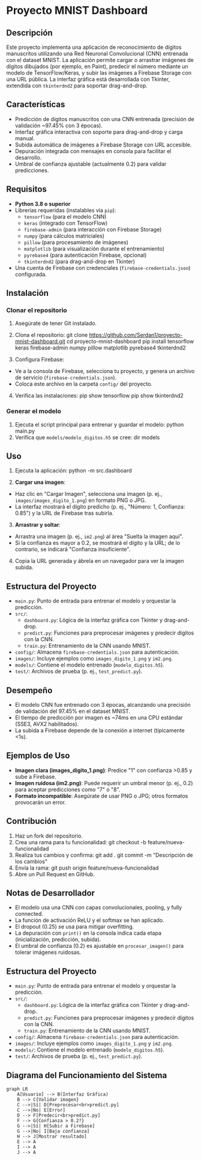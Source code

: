 # Proyecto MNIST Dashboard

## Descripción
Este proyecto implementa una aplicación de reconocimiento de dígitos manuscritos utilizando una Red Neuronal Convolucional (CNN) entrenada con el dataset MNIST. La aplicación permite cargar o arrastrar imágenes de dígitos dibujados (por ejemplo, en Paint), predecir el número mediante un modelo de TensorFlow/Keras, y subir las imágenes a Firebase Storage con una URL pública. La interfaz gráfica está desarrollada con Tkinter, extendida con `tkinterdnd2` para soportar drag-and-drop. 

## Características
- Predicción de dígitos manuscritos con una CNN entrenada (precisión de validación ~97.45% con 3 épocas).
- Interfaz gráfica interactiva con soporte para drag-and-drop y carga manual.
- Subida automática de imágenes a Firebase Storage con URL accesible.
- Depuración integrada con mensajes en consola para facilitar el desarrollo.
- Umbral de confianza ajustable (actualmente 0.2) para validar predicciones.

## Requisitos
- **Python 3.8 o superior**
- Librerías requeridas (instalables vía `pip`):
  - `tensorflow` (para el modelo CNN)
  - `keras` (integrado con TensorFlow)
  - `firebase-admin` (para interacción con Firebase Storage)
  - `numpy` (para cálculos matriciales)
  - `pillow` (para procesamiento de imágenes)
  - `matplotlib` (para visualización durante el entrenamiento)
  - `pyrebase4` (para autenticación Firebase, opcional)
  - `tkinterdnd2` (para drag-and-drop en Tkinter)
- Una cuenta de Firebase con credenciales (`firebase-credentials.json`) configurada.

## Instalación

### Clonar el repositorio
1. Asegúrate de tener Git instalado.
2. Clona el repositorio:
   git clone https://github.com/Serdan1/proyecto-mnist-dashboard.git
   cd proyecto-mnist-dashboard
   pip install tensorflow keras firebase-admin numpy pillow matplotlib pyrebase4 tkinterdnd2

3. Configura Firebase:
- Ve a la consola de Firebase, selecciona tu proyecto, y genera un archivo de servicio (`firebase-credentials.json`).
- Coloca este archivo en la carpeta `config/` del proyecto.
4. Verifica las instalaciones:
   pip show tensorflow
   pip show tkinterdnd2


### Generar el modelo
1. Ejecuta el script principal para entrenar y guardar el modelo:
  python main.py
2. Verifica que `models/modelo_digitos.h5` se cree:
  dir models


## Uso
1. Ejecuta la aplicación:
  python -m src.dashboard

2. **Cargar una imagen**:
- Haz clic en "Cargar Imagen", selecciona una imagen (p. ej., `images/images_digito_1.png`) en formato PNG o JPG.
- La interfaz mostrará el dígito predicho (p. ej., "Número: 1, Confianza: 0.85") y la URL de Firebase tras subirla.
3. **Arrastrar y soltar**:
- Arrastra una imagen (p. ej., `im2.png`) al área "Suelta la imagen aquí".
- Si la confianza es mayor a 0.2, se mostrará el dígito y la URL; de lo contrario, se indicará "Confianza insuficiente".
4. Copia la URL generada y ábrela en un navegador para ver la imagen subida.

## Estructura del Proyecto
- `main.py`: Punto de entrada para entrenar el modelo y orquestar la predicción.
- `src/`:
  - `dashboard.py`: Lógica de la interfaz gráfica con Tkinter y drag-and-drop.
  - `predict.py`: Funciones para preprocesar imágenes y predecir dígitos con la CNN.
  - `train.py`: Entrenamiento de la CNN usando MNIST.
- `config/`: Almacena `firebase-credentials.json` para autenticación.
- `images/`: Incluye ejemplos como `images_digito_1.png` y `im2.png`.
- `models/`: Contiene el modelo entrenado (`modelo_digitos.h5`).
- `test/`: Archivos de prueba (p. ej., `test_predict.py`).

## Desempeño
- El modelo CNN fue entrenado con 3 épocas, alcanzando una precisión de validación del 97.45% en el dataset MNIST.
- El tiempo de predicción por imagen es ~74ms en una CPU estándar (SSE3, AVX2 habilitados).
- La subida a Firebase depende de la conexión a internet (típicamente <1s).


## Ejemplos de Uso
- **Imagen clara (images_digito_1.png)**: Predice "1" con confianza >0.85 y sube a Firebase.
- **Imagen ruidosa (im2.png)**: Puede requerir un umbral menor (p. ej., 0.2) para aceptar predicciones como "7" o "8".
- **Formato incompatible**: Asegúrate de usar PNG o JPG; otros formatos provocarán un error.

## Contribución
1. Haz un fork del repositorio.
2. Crea una rama para tu funcionalidad:
   git checkout -b feature/nueva-funcionalidad
3. Realiza tus cambios y confirma:
   git add .
   git commit -m "Descripción de los cambios"
4. Envía la rama:
   git push origin feature/nueva-funcionalidad
5. Abre un Pull Request en GitHub.



## Notas de Desarrollador
- El modelo usa una CNN con capas convolucionales, pooling, y fully connected.
- La función de activación ReLU y el softmax se han aplicado.
- El dropout (0.25) se usa para mitigar overfitting.
- La depuración con `print()` en la consola indica cada etapa (inicialización, predicción, subida).
- El umbral de confianza (0.2) es ajustable en `procesar_imagen()` para tolerar imágenes ruidosas.

## Estructura del Proyecto
- `main.py`: Punto de entrada para entrenar el modelo y orquestar la predicción.
- `src/`:
  - `dashboard.py`: Lógica de la interfaz gráfica con Tkinter y drag-and-drop.
  - `predict.py`: Funciones para preprocesar imágenes y predecir dígitos con la CNN.
  - `train.py`: Entrenamiento de la CNN usando MNIST.
- `config/`: Almacena `firebase-credentials.json` para autenticación.
- `images/`: Incluye ejemplos como `images_digito_1.png` y `im2.png`.
- `models/`: Contiene el modelo entrenado (`modelo_digitos.h5`).
- `test/`: Archivos de prueba (p. ej., `test_predict.py`).



## Diagrama del Funcionamiento del Sistema
```mermaid
graph LR
    A[Usuario] --> B(Interfaz Gráfica)
    B --> C{Validar imagen}
    C -->|Sí| D[Preprocesar<br>predict.py]
    C -->|No| E[Error]
    D --> F[Predecir<br>predict.py]
    F --> G{Confianza > 0.2?}
    G -->|Sí| H[Subir a Firebase]
    G -->|No| I[Baja confianza]
    H --> J[Mostrar resultado]
    E --> A
    I --> A
    J --> A